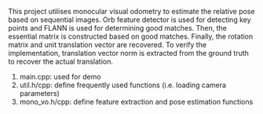 
This project utilises monocular visual odometry to estimate the relative pose based on sequential images. Orb feature detector is used for detecting key points and FLANN is used for determining good matches. Then, the essential matrix is constructed based on good matches. Finally, the rotation matrix and unit translation vector are recovered. To verify the implementation, translation vector norm is extracted from the ground truth to recover the actual translation.  

1. main.cpp: used for demo
2. util.h/cpp: define frequently used functions (i.e. loading camera parameters)
3. mono_vo.h/cpp: define feature extraction and pose estimation functions
   
